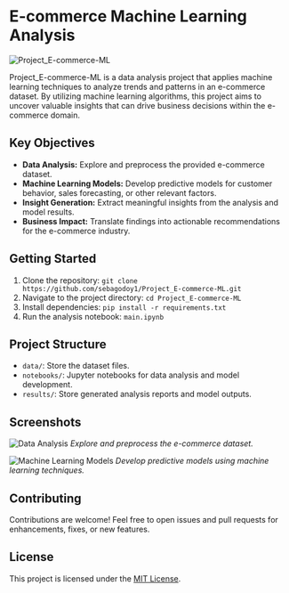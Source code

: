# E-commerce Machine Learning Analysis

![Project_E-commerce-ML](_src/assets/proyecto1.jpeg)

Project_E-commerce-ML is a data analysis project that applies machine learning techniques to analyze trends and patterns in an e-commerce dataset. By utilizing machine learning algorithms, this project aims to uncover valuable insights that can drive business decisions within the e-commerce domain.

## Key Objectives

- **Data Analysis:** Explore and preprocess the provided e-commerce dataset.
- **Machine Learning Models:** Develop predictive models for customer behavior, sales forecasting, or other relevant factors.
- **Insight Generation:** Extract meaningful insights from the analysis and model results.
- **Business Impact:** Translate findings into actionable recommendations for the e-commerce industry.

## Getting Started

1. Clone the repository: `git clone https://github.com/sebagodoy1/Project_E-commerce-ML.git`
2. Navigate to the project directory: `cd Project_E-commerce-ML`
3. Install dependencies: `pip install -r requirements.txt`
4. Run the analysis notebook: `main.ipynb`

## Project Structure

- `data/`: Store the dataset files.
- `notebooks/`: Jupyter notebooks for data analysis and model development.
- `results/`: Store generated analysis reports and model outputs.

## Screenshots

![Data Analysis](screenshots/data_analysis.png)
*Explore and preprocess the e-commerce dataset.*

![Machine Learning Models](screenshots/ml_models.png)
*Develop predictive models using machine learning techniques.*

## Contributing

Contributions are welcome! Feel free to open issues and pull requests for enhancements, fixes, or new features.

## License

This project is licensed under the [MIT License](LICENSE).
